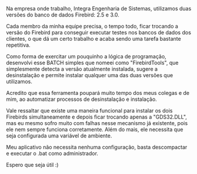  Na empresa onde trabalho, Integra Engenharia de Sistemas, utilizamos duas versões do banco de dados Firebird: 2.5 e 3.0.
  
  Cada membro da minha equipe precisa, o tempo todo, ficar trocando a versão do Firebird para conseguir executar testes nos bancos de dados dos clientes, o que dá um certo trabalho e acaba sendo uma tarefa bastante repetitiva.
  
  Como forma de exercitar um pouquinho a lógica de programação, desenvolvi esse BATCH simples que nomeei como "FirebirdTools", que simplesmente detecta a versão atualmente instalada, sugere a desinstalação e permite instalar qualquer uma das duas versões que utilizamos.
  
   Acredito que essa ferramenta poupará muito tempo dos meus colegas e de mim, ao automatizar processos de desinstalação e instalação.
   
   Vale ressaltar que existe uma maneira funcional para instalar os dois Firebirds simultaneamente e depois ficar trocando apenas a "GDS32.DLL", mas eu mesmo sofro muito com falhas nesse mecanismo já existente, pois ele nem sempre funciona corretamente. Além do mais, ele necessita que seja configurada uma variável de ambiente.
   
   Meu aplicativo não necessita nenhuma configuração, basta descompactar e executar o .bat como administrador.
   
   Espero que seja útil :)
